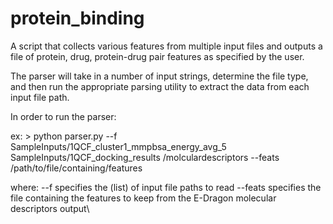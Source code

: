# protein_binding
A script that collects various features from multiple input files and outputs a file of protein, drug, protein-drug pair features as specified by the user. 

The parser will take in a number of input strings, determine the file type, and then run the appropriate parsing utility to extract the data from each input file path.

In order to run the parser:

ex:	> python parser.py --f SampleInputs/1QCF_cluster1_mmpbsa_energy_avg_5 SampleInputs/1QCF_docking_results /molculardescriptors --feats /path/to/file/containing/features

where: --f specifies the (list) of input file paths to read
       --feats specifies the file containing the features to keep from the E-Dragon molecular descriptors output\



	




